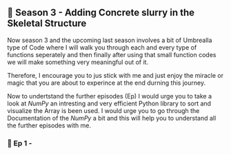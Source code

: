 ## 🧬 Season 3 - Adding Concrete slurry in the Skeletal Structure
Now season 3 and the upcoming last season involves a bit of Umbrealla type of Code where I will walk you through each and every type of functions seperately and then finally after using that small function codes we will make something very meaningful out of it. 

Therefore, I encourage you to jus stick with me and just enjoy the miracle or magic that you are about to experince at the end durning this journey.

Now to undertstand the further episodes (Ep) I would urge you to take a look at _NumPy_ an intresting and very efficient Python library to sort and visualize the Array is been used. I would urge you to go through the Documentation of the _NumPy_ a bit and this will help you to understand all the further episodes with me.

### 🐍 Ep 1 - 
